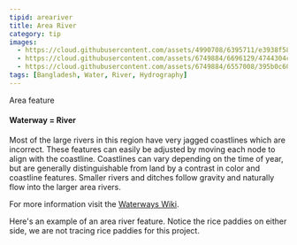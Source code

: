 ```yaml
---
tipid: areariver
title: Area River
category: tip
images:
  - https://cloud.githubusercontent.com/assets/4990708/6395711/e3938f58-bda7-11e4-8a2f-bd796d18607c.PNG
  - https://cloud.githubusercontent.com/assets/6749884/6696129/4744304c-ccbd-11e4-8392-d1511a2cc771.PNG
  - https://cloud.githubusercontent.com/assets/6749884/6557008/395b0c60-c648-11e4-80de-546ceed965f9.jpg
tags: [Bangladesh, Water, River, Hydrography]
---
```

Area feature
#### Waterway = River 

Most of the large rivers in this region have very jagged coastlines which are incorrect.  These features can easily be adjusted by moving each node to align with the coastline.  Coastlines can vary depending on the time of year, but are generally distinguishable from land by a contrast in color and coastline features.  Smaller rivers and ditches follow gravity and naturally flow into the larger area rivers.    

For more information visit the <a href="http://wiki.openstreetmap.org/wiki/Waterways" target="_blank">Waterways Wiki</a>.

Here's an example of an area river feature. Notice the rice paddies on either side, we are not tracing rice paddies for this project.
